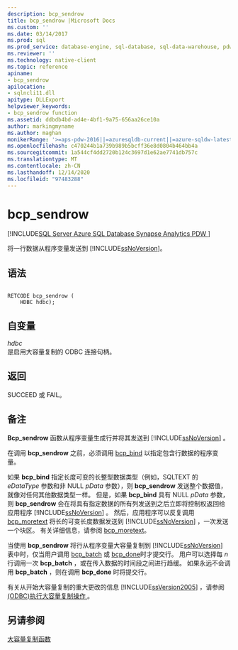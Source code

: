 ```yaml
---
description: bcp_sendrow
title: bcp_sendrow |Microsoft Docs
ms.custom: ''
ms.date: 03/14/2017
ms.prod: sql
ms.prod_service: database-engine, sql-database, sql-data-warehouse, pdw
ms.reviewer: ''
ms.technology: native-client
ms.topic: reference
apiname:
- bcp_sendrow
apilocation:
- sqlncli11.dll
apitype: DLLExport
helpviewer_keywords:
- bcp_sendrow function
ms.assetid: ddbdb4bd-ad4e-4bf1-9a75-656aa26ce10a
author: markingmyname
ms.author: maghan
monikerRange: '>=aps-pdw-2016||=azuresqldb-current||=azure-sqldw-latest||>=sql-server-2016||>=sql-server-linux-2017||=azuresqldb-mi-current'
ms.openlocfilehash: c470244b1a739b989b5bcff36e8d0804b464bb4a
ms.sourcegitcommit: 1a544cf4dd2720b124c3697d1e62ae7741db757c
ms.translationtype: MT
ms.contentlocale: zh-CN
ms.lasthandoff: 12/14/2020
ms.locfileid: "97483288"
---
```

# <a name="bcp_sendrow"></a>bcp_sendrow
[!INCLUDE[SQL Server Azure SQL Database Synapse Analytics PDW ](../../includes/applies-to-version/sql-asdb-asdbmi-asa-pdw.md)]

  将一行数据从程序变量发送到 [!INCLUDE[ssNoVersion](../../includes/ssnoversion-md.md)]。  
  
## <a name="syntax"></a>语法  
  
```  
  
RETCODE bcp_sendrow (  
    HDBC hdbc);  
```  
  
## <a name="arguments"></a>自变量  
 *hdbc*  
 是启用大容量复制的 ODBC 连接句柄。  
  
## <a name="returns"></a>返回  
 SUCCEED 或 FAIL。  
  
## <a name="remarks"></a>备注  
 **Bcp_sendrow** 函数从程序变量生成行并将其发送到 [!INCLUDE[ssNoVersion](../../includes/ssnoversion-md.md)] 。  
  
 在调用 **bcp_sendrow** 之前，必须调用 [bcp_bind](../../relational-databases/native-client-odbc-extensions-bulk-copy-functions/bcp-bind.md) 以指定包含行数据的程序变量。  
  
 如果 **bcp_bind** 指定长度可变的长整型数据类型（例如，SQLTEXT 的 *eDataType* 参数和非 NULL *pData* 参数），则 **bcp_sendrow** 发送整个数据值，就像对任何其他数据类型一样。 但是，如果 **bcp_bind** 具有 NULL *pData* 参数，则 **bcp_sendrow** 会在将具有指定数据的所有列发送到之后立即将控制权返回给应用程序 [!INCLUDE[ssNoVersion](../../includes/ssnoversion-md.md)] 。 然后，应用程序可以反复调用 [bcp_moretext](../../relational-databases/native-client-odbc-extensions-bulk-copy-functions/bcp-moretext.md) 将长的可变长度数据发送到 [!INCLUDE[ssNoVersion](../../includes/ssnoversion-md.md)] ，一次发送一个块区。 有关详细信息，请参阅 [bcp_moretext](../../relational-databases/native-client-odbc-extensions-bulk-copy-functions/bcp-moretext.md)。  
  
 当使用 **bcp_sendrow** 将行从程序变量大容量复制到 [!INCLUDE[ssNoVersion](../../includes/ssnoversion-md.md)] 表中时，仅当用户调用 [bcp_batch](../../relational-databases/native-client-odbc-extensions-bulk-copy-functions/bcp-batch.md) 或 [bcp_done](../../relational-databases/native-client-odbc-extensions-bulk-copy-functions/bcp-done.md)时才提交行。 用户可以选择每 *n* 行调用一次 **bcp_batch** ，或在传入数据的时间段之间进行趋缓。 如果永远不会调用 **bcp_batch** ，则在调用 **bcp_done** 时将提交行。  
  
 有关从开始大容量复制的重大更改的信息 [!INCLUDE[ssVersion2005](../../includes/ssversion2005-md.md)] ，请参阅 [&#40;ODBC&#41;执行大容量复制操作 ](../../relational-databases/native-client-odbc-bulk-copy-operations/performing-bulk-copy-operations-odbc.md)。  
  
## <a name="see-also"></a>另请参阅  
 [大容量复制函数](../../relational-databases/native-client-odbc-extensions-bulk-copy-functions/sql-server-driver-extensions-bulk-copy-functions.md)  
  
  
